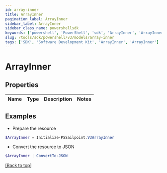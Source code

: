 ```yaml
---
id: array-inner
title: ArrayInner
pagination_label: ArrayInner
sidebar_label: ArrayInner
sidebar_class_name: powershellsdk
keywords: ['powershell', 'PowerShell', 'sdk', 'ArrayInner', 'ArrayInner'] 
slug: /tools/sdk/powershell/v3/models/array-inner
tags: ['SDK', 'Software Development Kit', 'ArrayInner', 'ArrayInner']
---
```



# ArrayInner

## Properties

Name | Type | Description | Notes
------------ | ------------- | ------------- | -------------

## Examples

- Prepare the resource
```powershell
$ArrayInner = Initialize-PSSailpoint.V3ArrayInner 
```

- Convert the resource to JSON
```powershell
$ArrayInner | ConvertTo-JSON
```


[[Back to top]](#) 

